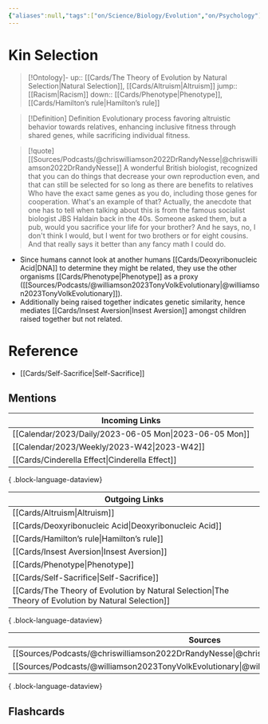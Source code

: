 ```yaml
---
{"aliases":null,"tags":["on/Science/Biology/Evolution","on/Psychology"],"dg-publish":true,"permalink":"/cards/kin-selection/","dgPassFrontmatter":true}
---
```


# Kin Selection

> [!Ontology]-
> up:: [[Cards/The Theory of Evolution by Natural Selection\|Natural Selection]], [[Cards/Altruism\|Altruism]]
> jump:: [[Racism\|Racism]]
> down:: [[Cards/Phenotype\|Phenotype]], [[Cards/Hamilton’s rule\|Hamilton’s rule]]

> [!Definition] Definition
> Evolutionary process favoring altruistic behavior towards relatives, enhancing inclusive fitness through shared genes, while sacrificing individual fitness.

> [!quote] [[Sources/Podcasts/@chriswilliamson2022DrRandyNesse\|@chriswilliamson2022DrRandyNesse]]
> A wonderful British biologist, recognized that you can do things that decrease your own reproduction even, and that can still be selected for so long as there are benefits to relatives Who have the exact same genes as you do, including those genes for cooperation. What's an example of that? Actually, the anecdote that one has to tell when talking about this is from the famous socialist biologist JBS Haldain back in the 40s. Someone asked them, but a pub, would you sacrifice your life for your brother? And he says, no, I don't think I would, but I went for two brothers or for eight cousins. And that really says it better than any fancy math I could do.

- Since humans cannot look at another humans [[Cards/Deoxyribonucleic Acid\|DNA]] to determine they might be related, they use the other organisms [[Cards/Phenotype\|Phenotype]] as a proxy ([[Sources/Podcasts/@williamson2023TonyVolkEvolutionary\|@williamson2023TonyVolkEvolutionary]]). 
- Additionally being raised together indicates genetic similarity, hence mediates [[Cards/Insest Aversion\|Insest Aversion]] amongst children raised together but not related. 
# Reference
- [[Cards/Self-Sacrifice\|Self-Sacrifice]]

## Mentions
| Incoming Links                                            |
| --------------------------------------------------------- |
| [[Calendar/2023/Daily/2023-06-05 Mon\|2023-06-05 Mon]] |
| [[Calendar/2023/Weekly/2023-W42\|2023-W42]]            |
| [[Cards/Cinderella Effect\|Cinderella Effect]]         |

{ .block-language-dataview}

| Outgoing Links                                                                                          |
| ------------------------------------------------------------------------------------------------------- |
| [[Cards/Altruism\|Altruism]]                                                                         |
| [[Cards/Deoxyribonucleic Acid\|Deoxyribonucleic Acid]]                                               |
| [[Cards/Hamilton’s rule\|Hamilton’s rule]]                                                           |
| [[Cards/Insest Aversion\|Insest Aversion]]                                                           |
| [[Cards/Phenotype\|Phenotype]]                                                                       |
| [[Cards/Self-Sacrifice\|Self-Sacrifice]]                                                             |
| [[Cards/The Theory of Evolution by Natural Selection\|The Theory of Evolution by Natural Selection]] |

{ .block-language-dataview}

| Sources                                                                                          |
| ------------------------------------------------------------------------------------------------ |
| [[Sources/Podcasts/@chriswilliamson2022DrRandyNesse\|@chriswilliamson2022DrRandyNesse]]       |
| [[Sources/Podcasts/@williamson2023TonyVolkEvolutionary\|@williamson2023TonyVolkEvolutionary]] |

{ .block-language-dataview}

## Flashcards
